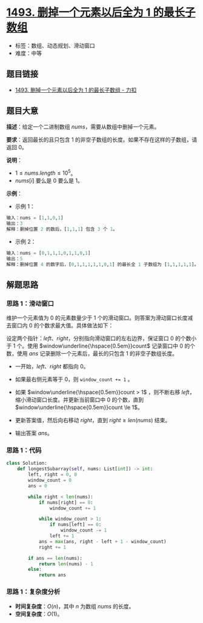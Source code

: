 # [1493. 删掉一个元素以后全为 1 的最长子数组](https://leetcode.cn/problems/longest-subarray-of-1s-after-deleting-one-element/)

- 标签：数组、动态规划、滑动窗口
- 难度：中等

## 题目链接

- [1493. 删掉一个元素以后全为 1 的最长子数组 - 力扣](https://leetcode.cn/problems/longest-subarray-of-1s-after-deleting-one-element/)

## 题目大意

**描述**：给定一个二进制数组 $nums$，需要从数组中删掉一个元素。

**要求**：返回最长的且只包含 $1$ 的非空子数组的长度。如果不存在这样的子数组，请返回 $0$。

**说明**：

- $1 \le nums.length \le 10^5$。
- $nums[i]$ 要么是 $0$ 要么是 $1$。

**示例**：

- 示例 1：

```python
输入：nums = [1,1,0,1]
输出：3
解释：删掉位置 2 的数后，[1,1,1] 包含 3 个 1。
```

- 示例 2：

```python
输入：nums = [0,1,1,1,0,1,1,0,1]
输出：5
解释：删掉位置 4 的数字后，[0,1,1,1,1,1,0,1] 的最长全 1 子数组为 [1,1,1,1,1]。
```

## 解题思路

### 思路 1：滑动窗口

维护一个元素值为 $0$ 的元素数量少于 $1$ 个的滑动窗口。则答案为滑动窗口长度减去窗口内 $0$ 的个数求最大值。具体做法如下：

设定两个指针：$left$、$right$，分别指向滑动窗口的左右边界，保证窗口 $0$ 的个数小于 $1$ 个。使用 $window\underline{\hspace{0.5em}}count$ 记录窗口中 $0$ 的个数，使用 $ans$ 记录删除一个元素后，最长的只包含 $1$ 的非空子数组长度。

- 一开始，$left$、$right$ 都指向 $0$。

- 如果最右侧元素等于 $0$，则 `window_count += 1` 。

- 如果 $window\underline{\hspace{0.5em}}count > 1$ ，则不断右移 $left$，缩小滑动窗口长度。并更新当前窗口中 $0$ 的个数，直到 $window\underline{\hspace{0.5em}}count \le 1$。
- 更新答案值，然后向右移动 $right$，直到 $right \ge len(nums)$ 结束。
- 输出答案 $ans$。

### 思路 1：代码

```python
class Solution:
    def longestSubarray(self, nums: List[int]) -> int:
        left, right = 0, 0
        window_count = 0
        ans = 0

        while right < len(nums):
            if nums[right] == 0:
                window_count += 1

            while window_count > 1:
                if nums[left] == 0:
                    window_count -= 1
                left += 1
            ans = max(ans, right - left + 1 - window_count)
            right += 1

        if ans == len(nums):
            return len(nums) - 1
        else:
            return ans
```

### 思路 1：复杂度分析

- **时间复杂度**：$O(n)$，其中 $n$ 为数组 $nums$ 的长度。
- **空间复杂度**：$O(1)$。

